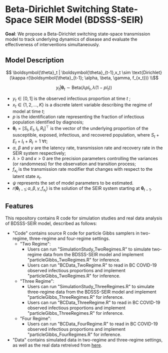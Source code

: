 # Beta-Dirichlet Switching State-Space SEIR Model (BDSSS-SEIR)
**Goal**: We propose a Beta-Dirichlet switching state-space transmission model to track underlying dynamics of disease and evaluate the effectiveness of interventions simultaneously.

## Model Description
```math
   \boldsymbol{\theta}_t | \boldsymbol{\theta}_{t-1},x_t \sim \text{Dirichlet}(\kappa  r(\boldsymbol{\theta}_{t-1}; \alpha, \beta, \gamma, f_{x_t})) \\
```
```math
   y_t |\boldsymbol{\theta}_t \sim \text{Beta}(\lambda p I_t, \lambda (1- p I_t))
```
- $y_t \in [0,1]$ is the observed infectious proportion at time $t$ ;
- $x_t \in \{1, 2, ..., K\}$ is a discrete latent variable describing the regime of model at time $t$;
- $p$ is the identification rate representing the fraction of infectious population identified by diagnosis;
- $\boldsymbol{\theta}_t = [S_t, E_t, I_t, R_t]^\top$ is the vector of the underlying proportion of the susceptible, exposed, infectious, and recovered population, where $S_t+E_t+I_t+R_t=1 \ \forall t$;
- $\alpha$, $\beta$ and $\gamma$ are the latency rate, transmission rate and recovery rate in the SEIR system respectively;
- $\lambda > 0$ and $\kappa > 0$ are the precision parameters controlling the variances (or randomness) for the observation and transition process;
- $f_{x_t}$ is the transmission rate modifier that changes with respect to the latent state $x_t$. 
- $\psi$ represents the set of model parameters to be estimated.
- $r(\boldsymbol{\theta}_{t-1}; \alpha, \beta, \gamma, f_{x_t})$ is the solution of the SEIR system starting at $\boldsymbol{\theta}_{t-1}$.

## Features
This repository contains R code for simulation studies and real data analysis of BDSSS-SEIR model, described as follows:
- "Code" contains source R code for particle Gibbs samplers in two-regime, three-regime and four-regime settings.
  - "Two Regime":
    - Users can run "SimulationStudy_TwoRegimes.R" to simulate two-regime data from the BDSSS-SEIR model and implement "particleGibbs_TwoRegimes.R" for inference.
    - Users can run "BCData_TwoRegime.R" to read in BC COVID-19 observed infectious proportions and implement "particleGibbs_TwoRegimes.R" for inference.
  - "Three Regime":
    - Users can run "SimulationStudy_ThreeRegimes.R" to simulate three-regime data from the BDSSS-SEIR model and implement "particleGibbs_ThreeRegimes.R" for inference.
    - Users can run "BCData_ThreeRegime.R" to read in BC COVID-19 observed infectious proportions and implement "particleGibbs_ThreeRegimes.R" for inference.
  - "Four Regime":
    - Users can run "BCData_FourRegime.R" to read in BC COVID-19 observed infectious proportions and implement "particleGibbs_FourRegimes.R" for inference.
- "Data" contains simulated data in two-regime and three-regime settings, as well as the real data retreived from [here](https://docs.google.com/spreadsheets/d/1KvX2bNs4hUYGY8Kk47c4SmFVHrKT_0vEYY0NqKQShZs/edit#gid=0).
